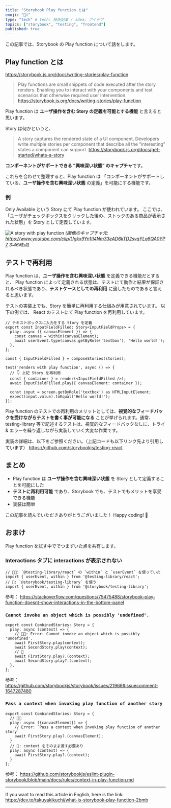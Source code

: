 ```yaml
---
title: "Storybook Play function とは"
emoji: "🤸‍♀️"
type: "tech" # tech: 技術記事 / idea: アイデア
topics: ["storybook", "testing", "frontend"]
published: true
---
```

この記事では、Storybook の Play function について話をします。

## Play function とは

https://storybook.js.org/docs/writing-stories/play-function

> Play functions are small snippets of code executed after the story renders. Enabling you to interact with your components and test scenarios that otherwise required user intervention.
https://storybook.js.org/docs/writing-stories/play-function

Play function は **ユーザ操作を含む Story の定義を可能とする機能** と言えると思います。

Story は何かというと、
> A story captures the rendered state of a UI component. Developers write multiple stories per component that describe all the “interesting” states a component can support.
https://storybook.js.org/docs/get-started/whats-a-story

**コンポーネントがサポートできる ”興味深い状態” のキャプチャ**です。

これらを合わせて整理すると、Play function は
「コンポーネントがサポートしている、**ユーザ操作を含む興味深い状態** の定義」を可能にする機能です。

### 例

Only Available という Story にて Play function が使われています。
ここでは、「ユーザがチェックボックスをクリックした後の、ストックのある商品が表示された状態」を Story として定義しています。

![A story with play function](https://storage.googleapis.com/zenn-user-upload/45665640b443-20240310.png)
*(画像のキャプチャ元: https://www.youtube.com/clip/Ugkx9Yn1tl4Nm33eAD6kTD2svqYLq8QA0YP7 3:46時点)*

## テストで再利用

Play function は、**ユーザ操作を含む興味深い状態** を定義できる機能だとすると、
Play function によって定義される状態は、テストにて動作と結果が保証されるべき状態であり、**テストケースとしての再利用** に適したものであると言えると思います。

テストの実装上でも、Story を簡単に再利用する仕組みが用意されています。
以下の例では、 React のテストにて Play function を再利用しています。

```tsx
// テキストボックスに入力をする Story を定義
export const InputFieldFilled: Story<InputFieldProps> = {
  play: async ({ canvasElement }) => {
    const canvas = within(canvasElement);
    await userEvent.type(canvas.getByRole('textbox'), 'Hello world!');
  },
};
```

```tsx
const { InputFieldFilled } = composeStories(stories);

test('renders with play function', async () => {
  // 👇 上記 Story を再利用
  const { container } = render(<InputFieldFilled />);
  await InputFieldFilled.play({ canvasElement: container });

  const input = screen.getByRole('textbox') as HTMLInputElement;
  expect(input.value).toEqual('Hello world!');
});
```
Play function のテストでの再利用のメリットとしては、**視覚的なフィードバックを受けながらテストを書く事が可能になる** ことが挙げられます。通常、testing-library 等で記述するテストは、視覚的なフィードバックなしに、トライ & エラーを繰り返しながら実装していく大変な作業です。

実装の詳細は、以下をご参照ください。（上記コードも以下リンク先より引用しています）
https://github.com/storybookjs/testing-react

## まとめ

- Play function は **ユーザ操作を含む興味深い状態** を Story として定義することを可能にした
- **テストに再利用可能** であり、Storybook でも、テストでもメリットを享受できる機能
- 実装は簡単

この記事を読んでいただきありがとうございました！
Happy coding! 🚀

## おまけ

Play function を試す中ででつまずいた点を共有します。

### Interactions タブに interactions が表示されない

```tsx
// 🙅🏻: `@testing-library/react` の `within` と `userEvent` を使っていた
import { userEvent, within } from '@testing-library/react';
// 🙆: `@storybook/testing-library` を使う
import { userEvent, within } from '@storybook/testing-library';
```

参考：
https://stackoverflow.com/questions/75475488/storybook-play-function-doesnt-show-interactions-in-the-bottom-panel

### `Cannot invoke an object which is possibly 'undefined'.` 

```tsx
export const CombinedStories: Story = {
  play: async (context) => {
    // 🙅🏻: Error: Cannot invoke an object which is possibly 'undefined'.
    await FirstStory.play(context);
    await SecondStory.play(context);
    // 🙆
    await FirstStory.play?.(context);
    await SecondStory.play?.(context);
  },
};
```

参考：
https://github.com/storybookjs/storybook/issues/21969#issuecomment-1647287480

### `Pass a context when invoking play function of another story`

```tsx
export const CombinedStories: Story = {
  // 🙅🏻
  play: async ({canvasElement}) => {
    // Error: `Pass a context when invoking play function of another story`
    await FirstStory.play?.(canvasElement);
  }
  // 🙆: context をそのまま渡す必要あり
  play: async (context) => {
    await FirstStory.play?.(context);
  }
};
```
参考：
https://github.com/storybookjs/eslint-plugin-storybook/blob/main/docs/rules/context-in-play-function.md

---
If you want to read this article in English, here is the link: https://dev.to/takuyakikuchi/what-is-storybook-play-function-2bmb